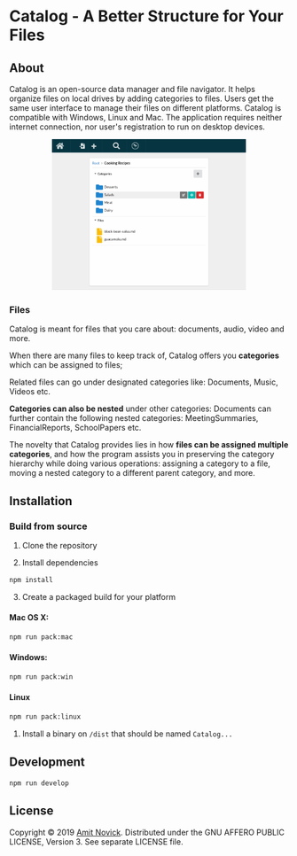 # Catalog - A Better Structure for Your Files

## About

Catalog is an open-source data manager and file navigator. It helps organize files on local drives
by adding categories to files. Users get the same user interface to manage their files on different
platforms. Catalog is compatible with Windows, Linux and Mac. The application requires neither
internet connection, nor user's registration to run on desktop devices.

<div align="center">
  <img src="docs/app-screenshot.png" width="350" alt="Catalog App Screenshot">
</div>

### Files

Catalog is meant for files that you care about: documents, audio, video and more.

When there are many files to keep track of, Catalog offers you **categories** which can be assigned
to files;

Related files can go under designated categories like: Documents, Music, Videos etc.

**Categories can also be nested** under other categories: Documents can further contain the
following nested categories: MeetingSummaries, FinancialReports, SchoolPapers etc.

The novelty that Catalog provides lies in how **files can be assigned multiple categories**, and how
the program assists you in preserving the category hierarchy while doing various operations:
assigning a category to a file, moving a nested category to a different parent category, and more.

## Installation

### Build from source

1. Clone the repository

2. Install dependencies

```bash
npm install
```

3. Create a packaged build for your platform

#### Mac OS X:

```bash
npm run pack:mac
```

#### Windows:

```bash
npm run pack:win
```

#### Linux

```bash
npm run pack:linux
```

1. Install a binary on `/dist` that should be named `Catalog...`

## Development

```bash
npm run develop
```

## License

Copyright © 2019 [Amit Novick](https://amitnovick.netlify.com/). Distributed under the GNU AFFERO
PUBLIC LICENSE, Version 3. See separate LICENSE file.

